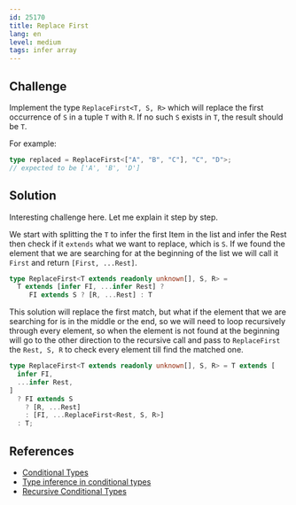 ```yaml
---
id: 25170
title: Replace First
lang: en
level: medium
tags: infer array
---
```


## Challenge

Implement the type `ReplaceFirst<T, S, R>` which will replace the first
occurrence of `S` in a tuple `T` with `R`. If no such `S` exists in `T`, the
result should be `T`.

For example:

```typescript
type replaced = ReplaceFirst<["A", "B", "C"], "C", "D">;
// expected to be ['A', 'B', 'D']
```

## Solution

Interesting challenge here. Let me explain it step by step.

We start with splitting the `T` to infer the first Item in the list and infer
the Rest then check if it `extends` what we want to replace, which is `S`. If we
found the element that we are searching for at the beginning of the list we will
call it `First` and return `[First, ...Rest]`.

```typescript
type ReplaceFirst<T extends readonly unknown[], S, R> =
  T extends [infer FI, ...infer Rest] ?
     FI extends S ? [R, ...Rest] : T
```

This solution will replace the first match, but what if the element that we are
searching for is in the middle or the end, so we will need to loop recursively
through every element, so when the element is not found at the beginning will go
to the other direction to the recursive call and pass to `ReplaceFirst` the
`Rest, S, R` to check every element till find the matched one.

```typescript
type ReplaceFirst<T extends readonly unknown[], S, R> = T extends [
  infer FI,
  ...infer Rest,
]
  ? FI extends S
    ? [R, ...Rest]
    : [FI, ...ReplaceFirst<Rest, S, R>]
  : T;
```

## References

- [Conditional Types](https://www.typescriptlang.org/docs/handbook/2/conditional-types.html)
- [Type inference in conditional types](https://www.typescriptlang.org/docs/handbook/2/conditional-types.html#inferring-within-conditional-types)
- [Recursive Conditional Types](https://www.typescriptlang.org/docs/handbook/release-notes/typescript-4-1.html#recursive-conditional-types)
